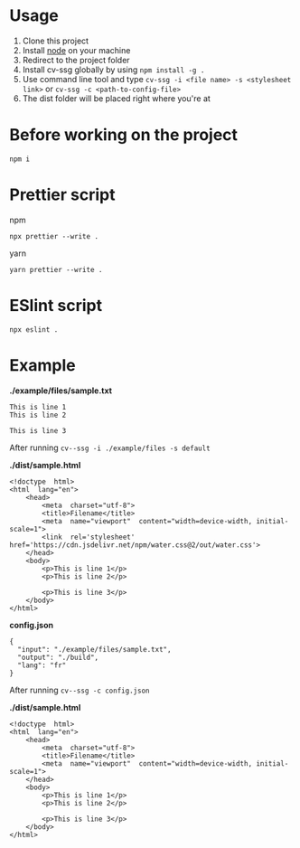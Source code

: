# Usage

1.  Clone this project
2.  Install [node](https://nodejs.org/en/) on your machine
3.  Redirect to the project folder
4.  Install cv-ssg globally by using `npm install -g .`
5.  Use command line tool and type `cv-ssg -i <file name> -s <stylesheet link>` or `cv-ssg -c <path-to-config-file>`
6.  The dist folder will be placed right where you're at

# Before working on the project

`npm i`

# Prettier script

npm

`npx prettier --write .`

yarn

`yarn prettier --write .`

# ESlint script

`npx eslint .`

# Example

**./example/files/sample.txt**

```
This is line 1
This is line 2

This is line 3
```

After running `cv--ssg -i ./example/files -s default`

**./dist/sample.html**

```
<!doctype  html>
<html  lang="en">
	<head>
		<meta  charset="utf-8">
		<title>Filename</title>
		<meta  name="viewport"  content="width=device-width, initial-scale=1">
		<link  rel='stylesheet'  href='https://cdn.jsdelivr.net/npm/water.css@2/out/water.css'>
	</head>
	<body>
		<p>This is line 1</p>
		<p>This is line 2</p>

		<p>This is line 3</p>
	</body>
</html>
```

**config.json**

```
{
  "input": "./example/files/sample.txt",
  "output": "./build",
  "lang": "fr"
}

```

After running `cv--ssg -c config.json`

**./dist/sample.html**

```
<!doctype  html>
<html  lang="en">
	<head>
		<meta  charset="utf-8">
		<title>Filename</title>
		<meta  name="viewport"  content="width=device-width, initial-scale=1">
	</head>
	<body>
		<p>This is line 1</p>
		<p>This is line 2</p>

		<p>This is line 3</p>
	</body>
</html>
```
